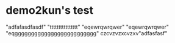 # demo2kun's test
"adfafasdfasdf" 
"tttttttttttttttt" 
"eqewrqwrqwer" 
"eqewrqwrqwer" 
"eqggggggggggggggggggggggggg" 
czcvzvzxcvzxv"adfasfasf" 
